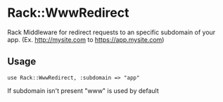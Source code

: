 Rack::WwwRedirect
=================

Rack Middleware for redirect requests to an specific subdomain of your app. (Ex. http://mysite.com to https://app.mysite.com)

Usage
-------

    use Rack::WwwRedirect, :subdomain => "app"

If subdomain isn't present "www" is used by default
